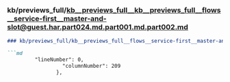 ### kb/previews_full/kb__previews_full__kb__previews_full__flows__service-first__master-and-slot@guest.har.part024.md.part001.md.part002.md

```md
### kb/previews_full/kb__previews_full__flows__service-first__master-and-slot@guest.har.part024.md.part001.md (part 002)

```md
         "lineNumber": 0,
                  "columnNumber": 209
                },
               
```

```

```
